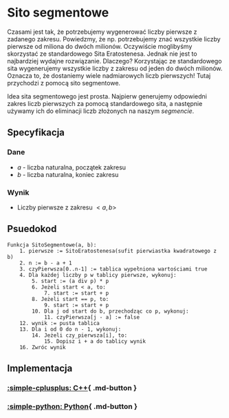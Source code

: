 # Sito segmentowe

Czasami jest tak, że potrzebujemy wygenerować liczby pierwsze z zadanego zakresu. Powiedzmy, że np. potrzebujemy znać wszystkie liczby pierwsze od miliona do dwóch milionów. Oczywiście moglibyśmy skorzystać ze standardowego Sita Eratostenesa. Jednak nie jest to najbardziej wydajne rozwiązanie. Dlaczego? Korzystając ze standardowego sita wygenerujemy wszystkie liczby z zakresu od jeden do dwóch milionów. Oznacza to, że dostaniemy wiele nadmiarowych liczb pierwszych! Tutaj przychodzi z pomocą sito segmentowe.

Idea sita segmentowego jest prosta. Najpierw generujemy odpowiedni zakres liczb pierwszych za pomocą standardowego sita, a następnie używamy ich do eliminacji liczb złożonych na naszym *segmencie*.

## Specyfikacja

### Dane

- $a$ - liczba naturalna, początek zakresu
- $b$ - liczba naturalna, koniec zakresu

### Wynik

- Liczby pierwsze z zakresu $<a, b>$

## Psuedokod

```
Funkcja SitoSegmentowe(a, b):
    1. pierwsze := SitoEratostenesa(sufit pierwiastka kwadratowego z b)
    2. n := b - a + 1
    3. czyPierwsza[0..n-1] := tablica wypełniona wartościami true
    4. Dla każdej liczby p w tablicy pierwsze, wykonuj:
        5. start := (a div p) * p
        6. Jeżeli start < a, to:
            7. start := start + p
        8. Jeżeli start == p, to:
            9. start := start + p
        10. Dla j od start do b, przechodząc co p, wykonuj:
            11. czyPierwsza[j - a] := false
    12. wynik := pusta tablica
    13. Dla i od 0 do n - 1, wykonuj:
        14. Jeżeli czy_pierwsza[i], to:
            15. Dopisz i + a do tablicy wynik
    16. Zwróc wynik
```

## Implementacja

### [:simple-cplusplus: C++](../../programming/c++/algorithms/integers/segment-sieve.md){ .md-button }

### [:simple-python: Python](../../programming/python/algorithms/integers/segment-sieve.md){ .md-button }
